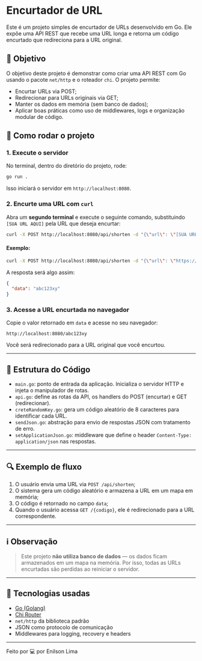 # Encurtador de URL

Este é um projeto simples de encurtador de URLs desenvolvido em Go. Ele expõe uma API REST que recebe uma URL longa e retorna um código encurtado que redireciona para a URL original.

## 📌 Objetivo

O objetivo deste projeto é demonstrar como criar uma API REST com Go usando o pacote `net/http` e o roteador `chi`. O projeto permite:

* Encurtar URLs via POST;
* Redirecionar para URLs originais via GET;
* Manter os dados em memória (sem banco de dados);
* Aplicar boas práticas como uso de middlewares, logs e organização modular de código.

## 🚀 Como rodar o projeto

### 1. Execute o servidor

No terminal, dentro do diretório do projeto, rode:

```bash
go run .
```

Isso iniciará o servidor em `http://localhost:8080`.

### 2. Encurte uma URL com `curl`

Abra um **segundo terminal** e execute o seguinte comando, substituindo `[SUA URL AQUI]` pela URL que deseja encurtar:

```bash
curl -X POST http://localhost:8080/api/shorten -d "{\"url\": \"[SUA URL AQUI]\"}"
```

#### Exemplo:

```bash
curl -X POST http://localhost:8080/api/shorten -d "{\"url\": \"https://google.com\"}"
```

A resposta será algo assim:

```json
{
  "data": "abc123xy"
}
```

### 3. Acesse a URL encurtada no navegador

Copie o valor retornado em `data` e acesse no seu navegador:

```
http://localhost:8080/abc123xy
```

Você será redirecionado para a URL original que você encurtou.

---

## 🧠 Estrutura do Código

* `main.go`: ponto de entrada da aplicação. Inicializa o servidor HTTP e injeta o manipulador de rotas.
* `api.go`: define as rotas da API, os handlers do POST (encurtar) e GET (redirecionar).
* `creteRandomKey.go`: gera um código aleatório de 8 caracteres para identificar cada URL.
* `sendJson.go`: abstração para envio de respostas JSON com tratamento de erro.
* `setApplicationJson.go`: middleware que define o header `Content-Type: application/json` nas respostas.

---

## 🔍 Exemplo de fluxo

1. O usuário envia uma URL via `POST /api/shorten`;
2. O sistema gera um código aleatório e armazena a URL em um mapa em memória;
3. O código é retornado no campo `data`;
4. Quando o usuário acessa `GET /{codigo}`, ele é redirecionado para a URL correspondente.

---

## ℹ️ Observação

> Este projeto **não utiliza banco de dados** — os dados ficam armazenados em um mapa na memória.
> Por isso, todas as URLs encurtadas são perdidas ao reiniciar o servidor.

---

## 📌 Tecnologias usadas

* [Go (Golang)](https://golang.org/)
* [Chi Router](https://github.com/go-chi/chi)
* `net/http` da biblioteca padrão
* JSON como protocolo de comunicação
* Middlewares para logging, recovery e headers

---

Feito por 💻 por Enilson Lima
